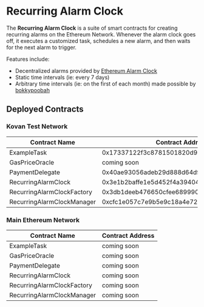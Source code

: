 # Recurring Alarm Clock

The **Recurring Alarm Clock** is a suite of smart contracts for creating recurring alarms on the Ethereum Network. Whenever the alarm clock goes off, it executes a customized task, schedules a new alarm, and then waits for the next alarm to trigger.

Features include:

- Decentralized alarms provided by [Ethereum Alarm Clock](https://www.ethereum-alarm-clock.com/)
- Static time intervals (ie: every 7 days)
- Arbitrary time intervals (ie: on the first of each month) made possible by [bokkypoobah](https://github.com/bokkypoobah/BokkyPooBahsDateTimeLibrary)

## Deployed Contracts

### Kovan Test Network

| Contract Name | Contract Address |
| --- | --- |
| ExampleTask | 0x17337122f3c8781501820d9a9c3285d0c9220e4b |
| GasPriceOracle | coming soon |
| PaymentDelegate | 0x40ae93056adeb29d888d64df5530b913078ac9b6 |
| RecurringAlarmClock | 0x3e1b2baffe1e5d452f4a3940484649c806df48d5 |
| RecurringAlarmClockFactory | 0x3db1deeb476650cfee6899903890b9bf14717371 |
| RecurringAlarmClockManager | 0xcfc1e057c7e9b5e9c18a4e722afcaa997859fb83 |

### Main Ethereum Network

| Contract Name | Contract Address |
| --- | --- |
| ExampleTask | coming soon |
| GasPriceOracle | coming soon |
| PaymentDelegate | coming soon |
| RecurringAlarmClock | coming soon |
| RecurringAlarmClockFactory | coming soon |
| RecurringAlarmClockManager | coming soon |
